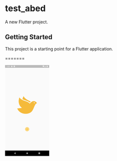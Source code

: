 # test_abed

A new Flutter project.

## Getting Started

This project is a starting point for a Flutter application.

=======

<img src="images/test.png" height=300>

